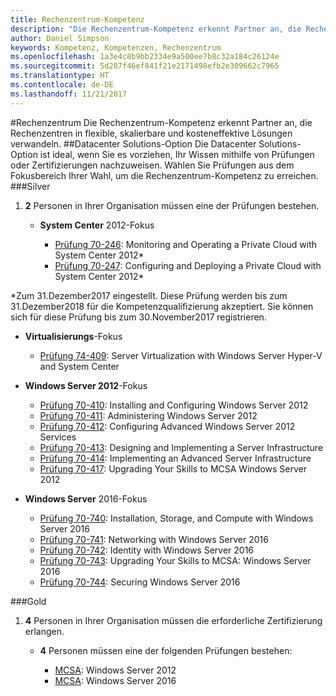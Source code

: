 ```yaml
---
title: Rechenzentrum-Kompetenz
description: "Die Rechenzentrum-Kompetenz erkennt Partner an, die Rechenzentren in flexible, skalierbare und kosteneffektive Lösungen verwandeln."
author: Daniel Simpson
keywords: Kompetenz, Kompetenzen, Rechenzentrum
ms.openlocfilehash: 1a3e4c8b9bb2334e9a500ee7b8c32a184c26124e
ms.sourcegitcommit: 5d287f46ef841f21e2171498efb2e309662c7965
ms.translationtype: HT
ms.contentlocale: de-DE
ms.lasthandoff: 11/21/2017
---
```

#<a name="datacenter"></a>Rechenzentrum
Die Rechenzentrum-Kompetenz erkennt Partner an, die Rechenzentren in flexible, skalierbare und kosteneffektive Lösungen verwandeln.
##<a name="datacenter-solutions-option"></a>Datacenter Solutions-Option
Die Datacenter Solutions-Option ist ideal, wenn Sie es vorziehen, Ihr Wissen mithilfe von Prüfungen oder Zertifizierungen nachzuweisen. Wählen Sie Prüfungen aus dem Fokusbereich Ihrer Wahl, um die Rechenzentrum-Kompetenz zu erreichen.
###<a name="silver"></a>Silver
1. **2** Personen in Ihrer Organisation müssen eine der Prüfungen bestehen.

    - **System Center** 2012-Fokus

        - [Prüfung 70-246](https://www.microsoft.com/en-us/learning/exam-70-246.aspx): Monitoring and Operating a Private Cloud with System Center 2012*
        - [Prüfung 70-247](https://www.microsoft.com/en-us/learning/exam-70-247.aspx): Configuring and Deploying a Private Cloud with System Center 2012*

\*Zum 31.Dezember2017 eingestellt. Diese Prüfung werden bis zum 31.Dezember2018 für die Kompetenzqualifizierung akzeptiert. Sie können sich für diese Prüfung bis zum 30.November2017 registrieren.

   - **Virtualisierungs**-Fokus

        - [Prüfung 74-409](https://www.microsoft.com/en-us/learning/exam-74-409.aspx): Server Virtualization with Windows Server Hyper-V and System Center

   - **Windows Server 2012**-Fokus

        - [Prüfung 70-410](https://www.microsoft.com/en-us/learning/exam-70-410.aspx): Installing and Configuring Windows Server 2012
        - [Prüfung 70-411](https://www.microsoft.com/en-us/learning/exam-70-411.aspx): Administering Windows Server 2012
        - [Prüfung 70-412](https://www.microsoft.com/en-us/learning/exam-70-412.aspx): Configuring Advanced Windows Server 2012 Services
        - [Prüfung 70-413](https://www.microsoft.com/en-us/learning/exam-70-413.aspx): Designing and Implementing a Server Infrastructure
        - [Prüfung 70-414](https://www.microsoft.com/en-us/learning/exam-70-414.aspx): Implementing an Advanced Server Infrastructure
        - [Prüfung 70-417](https://www.microsoft.com/en-us/learning/exam-70-417.aspx): Upgrading Your Skills to MCSA Windows Server 2012

   - **Windows Server** 2016-Fokus
        - [Prüfung 70-740](https://www.microsoft.com/en-us/learning/exam-70-740.aspx): Installation, Storage, and Compute with Windows Server 2016
        - [Prüfung 70-741](https://www.microsoft.com/en-us/learning/exam-70-741.aspx): Networking with Windows Server 2016
        - [Prüfung 70-742](https://www.microsoft.com/en-us/learning/exam-70-742.aspx): Identity with Windows Server 2016
        - [Prüfung 70-743](https://www.microsoft.com/en-us/learning/exam-70-743.aspx): Upgrading Your Skills to MCSA: Windows Server 2016
        - [Prüfung 70-744](https://www.microsoft.com/en-us/learning/exam-70-744.aspx): Securing Windows Server 2016

###<a name="gold"></a>Gold
1. **4** Personen in Ihrer Organisation müssen die erforderliche Zertifizierung erlangen.

    - **4** Personen müssen eine der folgenden Prüfungen bestehen:

        - [MCSA](https://www.microsoft.com/en-us/learning/mcsa-windows-server-certification.aspx): Windows Server 2012
        - [MCSA](https://www.microsoft.com/en-us/learning/mcsa-windows-server-2016-certification.aspx): Windows Server 2016
